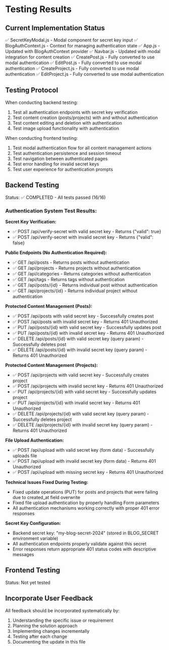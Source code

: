 # Testing Results

## Current Implementation Status
✅ SecretKeyModal.js - Modal component for secret key input
✅ BlogAuthContext.js - Context for managing authentication state
✅ App.js - Updated with BlogAuthContext provider
✅ Navbar.js - Updated with modal integration for content creation
✅ CreatePost.js - Fully converted to use modal authentication
✅ EditPost.js - Fully converted to use modal authentication
✅ CreateProject.js - Fully converted to use modal authentication
✅ EditProject.js - Fully converted to use modal authentication

## Testing Protocol
When conducting backend testing:
1. Test all authentication endpoints with secret key verification
2. Test content creation (posts/projects) with and without authentication
3. Test content editing and deletion with authentication
4. Test image upload functionality with authentication

When conducting frontend testing:
1. Test modal authentication flow for all content management actions
2. Test authentication persistence and session timeout
3. Test navigation between authenticated pages
4. Test error handling for invalid secret keys
5. Test user experience for authentication prompts

## Backend Testing
Status: ✅ COMPLETED - All tests passed (16/16)

### Authentication System Test Results:

**Secret Key Verification:**
- ✅ POST /api/verify-secret with valid secret key - Returns {"valid": true}
- ✅ POST /api/verify-secret with invalid secret key - Returns {"valid": false}

**Public Endpoints (No Authentication Required):**
- ✅ GET /api/posts - Returns posts without authentication
- ✅ GET /api/projects - Returns projects without authentication  
- ✅ GET /api/categories - Returns categories without authentication
- ✅ GET /api/tags - Returns tags without authentication
- ✅ GET /api/posts/{id} - Returns individual post without authentication
- ✅ GET /api/projects/{id} - Returns individual project without authentication

**Protected Content Management (Posts):**
- ✅ POST /api/posts with valid secret key - Successfully creates post
- ✅ POST /api/posts with invalid secret key - Returns 401 Unauthorized
- ✅ PUT /api/posts/{id} with valid secret key - Successfully updates post
- ✅ PUT /api/posts/{id} with invalid secret key - Returns 401 Unauthorized
- ✅ DELETE /api/posts/{id} with valid secret key (query param) - Successfully deletes post
- ✅ DELETE /api/posts/{id} with invalid secret key (query param) - Returns 401 Unauthorized

**Protected Content Management (Projects):**
- ✅ POST /api/projects with valid secret key - Successfully creates project
- ✅ POST /api/projects with invalid secret key - Returns 401 Unauthorized
- ✅ PUT /api/projects/{id} with valid secret key - Successfully updates project
- ✅ PUT /api/projects/{id} with invalid secret key - Returns 401 Unauthorized
- ✅ DELETE /api/projects/{id} with valid secret key (query param) - Successfully deletes project
- ✅ DELETE /api/projects/{id} with invalid secret key (query param) - Returns 401 Unauthorized

**File Upload Authentication:**
- ✅ POST /api/upload with valid secret key (form data) - Successfully uploads file
- ✅ POST /api/upload with invalid secret key (form data) - Returns 401 Unauthorized
- ✅ POST /api/upload with missing secret key - Returns 401 Unauthorized

**Technical Issues Fixed During Testing:**
- Fixed update operations (PUT) for posts and projects that were failing due to created_at field overwrite
- Fixed file upload authentication by properly handling Form parameters
- All authentication mechanisms working correctly with proper 401 error responses

**Secret Key Configuration:**
- Backend secret key: "my-blog-secret-2024" (stored in BLOG_SECRET environment variable)
- All authentication endpoints properly validate against this secret
- Error responses return appropriate 401 status codes with descriptive messages

## Frontend Testing  
Status: Not yet tested

## Incorporate User Feedback
All feedback should be incorporated systematically by:
1. Understanding the specific issue or requirement
2. Planning the solution approach
3. Implementing changes incrementally
4. Testing after each change
5. Documenting the update in this file